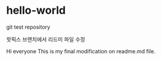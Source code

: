 # hello-world
git test repository

핫픽스 브랜치에서 리드미 파일 수정

Hi everyone 
This is my final modification on readme.md file.<br>
